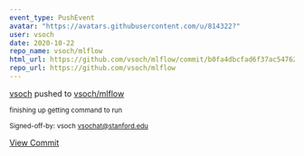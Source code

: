 ```yaml
---
event_type: PushEvent
avatar: "https://avatars.githubusercontent.com/u/814322?"
user: vsoch
date: 2020-10-22
repo_name: vsoch/mlflow
html_url: https://github.com/vsoch/mlflow/commit/b0fa4dbcfad6f37ac54762a062f630aeb460094b
repo_url: https://github.com/vsoch/mlflow
---
```


<a href='https://github.com/vsoch' target='_blank'>vsoch</a> pushed to <a href='https://github.com/vsoch/mlflow' target='_blank'>vsoch/mlflow</a>

<small>finishing up getting command to run

Signed-off-by: vsoch <vsochat@stanford.edu></small>

<a href='https://github.com/vsoch/mlflow/commit/b0fa4dbcfad6f37ac54762a062f630aeb460094b' target='_blank'>View Commit</a>